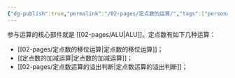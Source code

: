 ```yaml
---
{"dg-publish":true,"permalink":"/02-pages/定点数的运算/","tags":["personal/blog","计算机组成原理/数据表示和运算"]}
---
```


参与运算的核心部件就是 [[02-pages/ALU\|ALU]]。定点数有如下几种运算：
- [[02-pages/定点数的移位运算\|定点数的移位运算]]；
- [[定点数的加减运算\|定点数的加减运算]]；
- [[02-pages/定点数运算的溢出判断\|定点数运算的溢出判断]]；